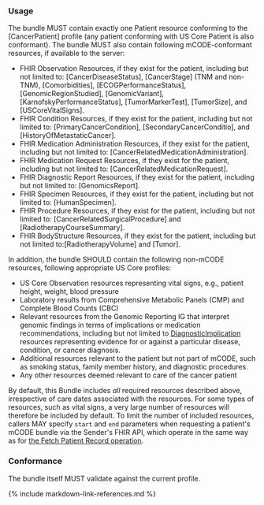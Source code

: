 ### Usage

The bundle MUST contain exactly one Patient resource conforming to the [CancerPatient] profile (any patient conforming with US Core Patient is also conformant). The bundle MUST also contain following mCODE-conformant resources, if available to the server:

* FHIR Observation Resources, if they exist for the patient, including but not limited to: [CancerDiseaseStatus], [CancerStage] (TNM and non-TNM), [Comorbidities], [ECOGPerformanceStatus], [GenomicRegionStudied], [GenomicVariant], [KarnofskyPerformanceStatus], [TumorMarkerTest], [TumorSize], and [USCoreVitalSigns].
* FHIR Condition Resources, if they exist for the patient, including but not limited to: [PrimaryCancerCondition], [SecondaryCancerConditio], and [HistoryOfMetastaticCancer].
* FHIR Medication Administration Resources, if they exist for the patient, including but not limited to: [CancerRelatedMedicationAdministration].
* FHIR Medication Request Resources, if they exist for the patient, including but not limited to: [CancerRelatedMedicationRequest].
* FHIR Diagnostic Report Resources, if they exist for the patient, including but not limited to: [GenomicsReport].
* FHIR Specimen Resources, if they exist for the patient, including but not limited to: [HumanSpecimen].
* FHIR Procedure Resources, if they exist for the patient, including but not limited to: [CancerRelatedSurgicalProcedure] and [RadiotherapyCourseSummary].
* FHIR BodyStructure Resources, if they exist for the patient, including but not limited to:[RadiotherapyVolume] and [Tumor].

In addition, the bundle SHOULD contain the following non-mCODE resources, following appropriate US Core profiles:

* US Core Observation resources representing vital signs, e.g., patient height, weight, blood pressure
* Laboratory results from Comprehensive Metabolic Panels (CMP) and Complete Blood Counts (CBC)
* Relevant resources from the Genomic Reporting IG that interpret genomic findings in terms of implications or medication recommendations, including but not limited to [DiagnosticImplication](http://hl7.org/fhir/uv/genomics-reporting/STU2/StructureDefinition-diagnostic-implication.html) resources representing evidence for or against a particular disease, condition, or cancer diagnosis.
* Additional resources relevant to the patient but not part of mCODE, such as smoking status, family member history, and diagnostic procedures.
* Any other resources deemed relevant to care of the cancer patient

By default, this Bundle includes _all_ required resources described above, irrespective of care dates associated with the resources. For some types of resources, such as vital signs, a very large number of resources will therefore be included by default. To limit the number of included resources, callers MAY specify `start` and `end` parameters when requesting a patient's mCODE bundle via the Sender's FHIR API, which operate in the same way as for [the Fetch Patient Record operation](https://www.hl7.org/fhir/operation-patient-everything.html).

### Conformance

The bundle itself MUST validate against the current profile.

{% include markdown-link-references.md %}
